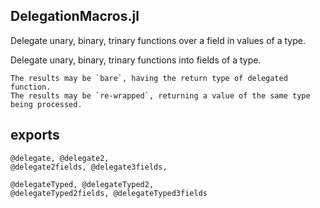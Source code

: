 ## DelegationMacros.jl

Delegate unary, binary, trinary functions over a field in values of a type.  

Delegate unary, binary, trinary functions into fields of a type.

    The results may be `bare`, having the return type of delegated function.  
    The results may be `re-wrapped`, returning a value of the same type being processed.

## exports

    @delegate, @delegate2, 
    @delegate2fields, @delegate3fields,
    
    @delegateTyped, @delegateTyped2, 
    @delegateTyped2fields, @delegateTyped3fields

    
